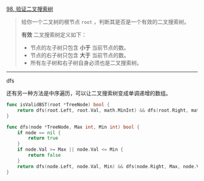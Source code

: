 [98. 验证二叉搜索树](https://leetcode.cn/problems/validate-binary-search-tree/)

> 给你一个二叉树的根节点 `root` ，判断其是否是一个有效的二叉搜索树。
>
> **有效** 二叉搜索树定义如下：
>
> - 节点的左子树只包含 **小于** 当前节点的数。
> - 节点的右子树只包含 **大于** 当前节点的数。
> - 所有左子树和右子树自身必须也是二叉搜索树。

----

dfs

还有另一种方法是中序遍历，可以让二叉搜索树变成单调递增的数组。

```go
func isValidBST(root *TreeNode) bool {
    return dfs(root.Left, root.Val, math.MinInt) && dfs(root.Right, math.MaxInt, root.Val)
}

func dfs(node *TreeNode, Max int, Min int) bool {
    if node == nil {
        return true
    }
    if node.Val >= Max || node.Val <= Min {
        return false
    }
    return dfs(node.Left, node.Val, Min) && dfs(node.Right, Max, node.Val)
}
```

